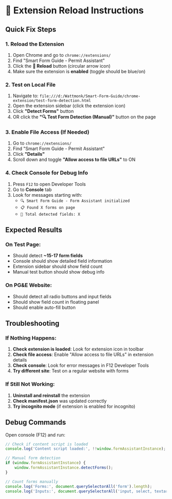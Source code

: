 # 🔄 Extension Reload Instructions

## Quick Fix Steps

### 1. **Reload the Extension**
1. Open Chrome and go to `chrome://extensions/`
2. Find "Smart Form Guide - Permit Assistant"
3. Click the **🔄 Reload** button (circular arrow icon)
4. Make sure the extension is **enabled** (toggle should be blue/on)

### 2. **Test on Local File**
1. Navigate to: `file:///d:/Wattmonk/Smart-Form-Guide/chrome-extension/test-form-detection.html`
2. Open the extension sidebar (click the extension icon)
3. Click **"Detect Forms"** button
4. OR click the **"🔍 Test Form Detection (Manual)"** button on the page

### 3. **Enable File Access (If Needed)**
1. Go to `chrome://extensions/`
2. Find "Smart Form Guide - Permit Assistant"
3. Click **"Details"**
4. Scroll down and toggle **"Allow access to file URLs"** to ON

### 4. **Check Console for Debug Info**
1. Press `F12` to open Developer Tools
2. Go to **Console** tab
3. Look for messages starting with:
   - `🔍 Smart Form Guide - Form Assistant initialized`
   - `📋 Found X forms on page`
   - `🎯 Total detected fields: X`

## Expected Results

### On Test Page:
- Should detect **~15-17 form fields**
- Console should show detailed field information
- Extension sidebar should show field count
- Manual test button should show debug info

### On PG&E Website:
- Should detect all radio buttons and input fields
- Should show field count in floating panel
- Should enable auto-fill button

## Troubleshooting

### If Nothing Happens:
1. **Check extension is loaded**: Look for extension icon in toolbar
2. **Check file access**: Enable "Allow access to file URLs" in extension details
3. **Check console**: Look for error messages in F12 Developer Tools
4. **Try different site**: Test on a regular website with forms

### If Still Not Working:
1. **Uninstall and reinstall** the extension
2. **Check manifest.json** was updated correctly
3. **Try incognito mode** (if extension is enabled for incognito)

## Debug Commands

Open console (F12) and run:
```javascript
// Check if content script is loaded
console.log('Content script loaded:', !!window.formAssistantInstance);

// Manual form detection
if (window.formAssistantInstance) {
    window.formAssistantInstance.detectForms();
}

// Count forms manually
console.log('Forms:', document.querySelectorAll('form').length);
console.log('Inputs:', document.querySelectorAll('input, select, textarea').length);
```
